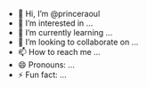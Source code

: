 - 👋 Hi, I’m @princeraoul
- 👀 I’m interested in ...
- 🌱 I’m currently learning ...
- 💞️ I’m looking to collaborate on ...
- 📫 How to reach me ...
- 😄 Pronouns: ...
- ⚡ Fun fact: ...

<!---
princeraoul/princeraoul is a ✨ special ✨ repository because its `README.md` (this file) appears on your GitHub profile.
You can click the Preview link to take a look at your changes.
--->
